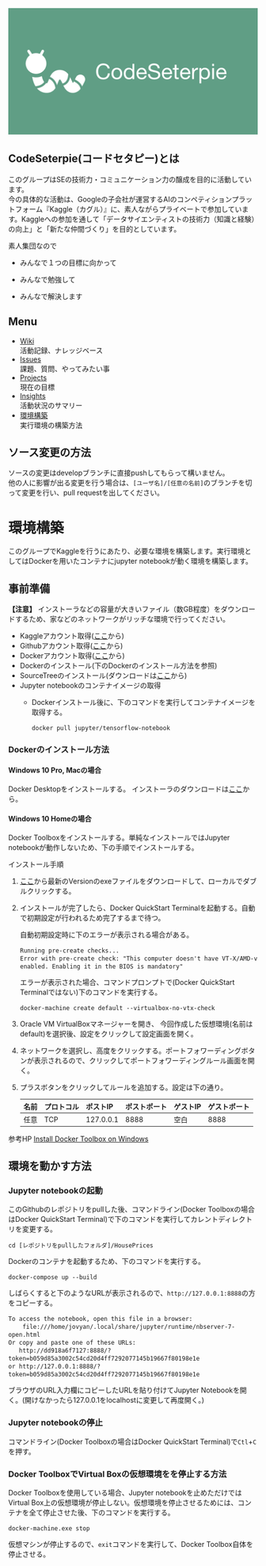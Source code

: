 <img src="https://github.com/CodeSeterpie/CodeSeterpie/blob/develop/images/SocialPreview.jpeg">

## CodeSeterpie(コードセタピー)とは
このグループはSEの技術力・コミュニケーション力の醸成を目的に活動しています。  
今の具体的な活動は、Googleの子会社が運営するAIのコンペティションプラットフォーム『Kaggle（カグル）』に、素人ながらプライベートで参加しています。Kaggleへの参加を通して「データサイエンティストの技術力（知識と経験）の向上」と「新たな仲間づくり」を目的としています。

素人集団なので

* みんなで１つの目標に向かって

* みんなで勉強して

* みんなで解決します

## Menu
* [Wiki](https://github.com/CodeSeterpie/CodeSeterpie/wiki)  
  活動記録、ナレッジベース
* [Issues](https://github.com/CodeSeterpie/CodeSeterpie/issues)  
  課題、質問、やってみたい事
* [Projects](https://github.com/CodeSeterpie/CodeSeterpie/projects)  
  現在の目標
* [Insights](https://github.com/CodeSeterpie/CodeSeterpie/pulse)  
  活動状況のサマリー
* [環境構築](#環境構築)  
  実行環境の構築方法

## ソース変更の方法
ソースの変更はdevelopブランチに直接pushしてもらって構いません。  
他の人に影響が出る変更を行う場合は、`[ユーザ名]/[任意の名前]`のブランチを切って変更を行い、pull requestを出してください。

# 環境構築
このグループでKaggleを行うにあたり、必要な環境を構築します。実行環境としてはDockerを用いたコンテナにjupyter notebookが動く環境を構築します。

## 事前準備
__【注意】__ インストーラなどの容量が大きいファイル（数GB程度）をダウンロードするため、家などのネットワークがリッチな環境で行ってください。
* Kaggleアカウント取得([ここ](https://www.kaggle.com/)から)
* Githubアカウント取得([ここ](https://github.com/)から)
* Dockerアカウント取得([ここ](https://hub.docker.com/)から)
* Dockerのインストール(下のDockerのインストール方法を参照)
* SourceTreeのインストール(ダウンロードは[ここ](https://www.sourcetreeapp.com/)から)
* Jupyter notebookのコンテナイメージの取得
  * Dockerインストール後に、下のコマンドを実行してコンテナイメージを取得する。
  
    ```
    docker pull jupyter/tensorflow-notebook
    ```
### Dockerのインストール方法
#### Windows 10 Pro, Macの場合
Docker Desktopをインストールする。 インストーラのダウンロードは[ここ](https://www.docker.com/products/docker-desktop)から。 
#### Windows 10 Homeの場合
Docker Toolboxをインストールする。単純なインストールではJupyter notebookが動作しないため、下の手順でインストールする。

インストール手順
1. [ここ](https://github.com/docker/toolbox/releases)から最新のVersionのexeファイルをダウンロードして、ローカルでダブルクリックする。
1. インストールが完了したら、Docker QuickStart Terminalを起動する。自動で初期設定が行われるため完了するまで待つ。  

    自動初期設定時に下のエラーが表示される場合がある。

    ```
    Running pre-create checks... 
    Error with pre-create check: "This computer doesn't have VT-X/AMD-v enabled. Enabling it in the BIOS is mandatory" 
    ```

   エラーが表示された場合、コマンドプロンプトで(Docker QuickStart Terminalではない)下のコマンドを実行する。

    ```
    docker-machine create default --virtualbox-no-vtx-check 
    ```

1. Oracle VM VirtualBoxマネージャーを開き、 今回作成した仮想環境(名前はdefault)を選択後、設定をクリックして設定画面を開く。
1. ネットワークを選択し、高度をクリックする。ポートフォワーディングボタンが表示されるので、クリックしてポートフォワーディングルール画面を開く。
1. プラスボタンをクリックしてルールを追加する。設定は下の通り。

    |名前|プロトコル|ポストIP|ポストポート|ゲストIP|ゲストポート|
    |:---|:---|:---|:---|:---|:---|
    |任意|TCP|127.0.0.1|8888|空白|8888|

参考HP [Install Docker Toolbox on Windows](https://docs.docker.com/toolbox/toolbox_install_windows/)

## 環境を動かす方法
### Jupyter notebookの起動
このGithubのレポジトリをpullした後、コマンドライン(Docker Toolboxの場合はDocker QuickStart Terminal)で下のコマンドを実行してカレントディレクトリを変更する。
```
cd [レポジトリをpullしたフォルダ]/HousePrices
```
Dockerのコンテナを起動するため、下のコマンドを実行する。
```
docker-compose up --build
```
しばらくすると下のようなURLが表示されるので、`http://127.0.0.1:8888`の方をコピーする。
```
To access the notebook, open this file in a browser:
    file:///home/jovyan/.local/share/jupyter/runtime/nbserver-7-open.html
Or copy and paste one of these URLs:
   http://dd918a6f7127:8888/?token=b059d85a3002c54cd20d4ff7292077145b19667f80198e1e
or http://127.0.0.1:8888/?token=b059d85a3002c54cd20d4ff7292077145b19667f80198e1e
```
ブラウザのURL入力欄にコピーしたURLを貼り付けてJupyter Notebookを開く。(開けなかったら127.0.0.1をlocalhostに変更して再度開く。)

### Jupyter notebookの停止
コマンドライン(Docker Toolboxの場合はDocker QuickStart Terminal)で`Ctl`+`C`を押す。  

### Docker ToolboxでVirtual Boxの仮想環境をを停止する方法
Docker Toolboxを使用している場合、Jupyter notebookを止めただけでは Virtual Box上の仮想環境が停止しない。仮想環境を停止させるためには、コンテナを全て停止させた後、下のコマンドを実行する。
```
docker-machine.exe stop
```
仮想マシンが停止するので、`exit`コマンドを実行して、Docker Toolbox自体を停止させる。
